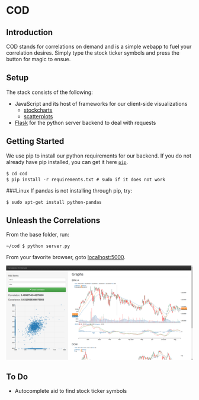 # COD

## Introduction
COD stands for correlations on demand and is a simple webapp to fuel your correlation desires. Simply type the stock ticker symbols and press the button for magic to ensue. 

## Setup
The stack consists of the following:

- JavaScript and its host of frameworks for our client-side visualizations
  - [stockcharts](http://rrag.github.io/react-stockcharts/)
  - [scatterplots](http://nvd3.org/)
- [Flask](http://flask.pocoo.org/) for the python server backend to deal with requests

## Getting Started
We use pip to install our python requirements for our backend. If you do not already have pip installed, you can get it here [`pip`](https://pip.pypa.io/en/latest/).

    $ cd cod
    $ pip install -r requirements.txt # sudo if it does not work

###Linux
If pandas is not installing through pip, try:

    $ sudo apt-get install python-pandas

## Unleash the Correlations
From the base folder, run:

    ~/cod $ python server.py
From your favorite browser, goto [localhost:5000](http://localhost:5000/). 

![Diagram](https://github.com/ccheung1221/cod/blob/master/example/example1.png)
## To Do
- Autocomplete aid to find stock ticker symbols 
